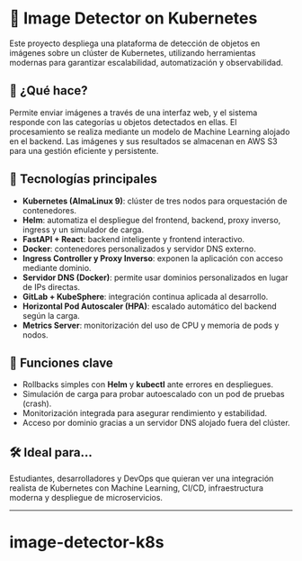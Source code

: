 # 🎯 Image Detector on Kubernetes

Este proyecto despliega una plataforma de detección de objetos en imágenes sobre un clúster de Kubernetes, utilizando herramientas modernas para garantizar escalabilidad, automatización y observabilidad.

## 🚀 ¿Qué hace?

Permite enviar imágenes a través de una interfaz web, y el sistema responde con las categorías u objetos detectados en ellas. El procesamiento se realiza mediante un modelo de Machine Learning alojado en el backend. Las imágenes y sus resultados se almacenan en AWS S3 para una gestión eficiente y persistente.

## 🧱 Tecnologías principales

- **Kubernetes (AlmaLinux 9)**: clúster de tres nodos para orquestación de contenedores.
- **Helm**: automatiza el despliegue del frontend, backend, proxy inverso, ingress y un simulador de carga.
- **FastAPI + React**: backend inteligente y frontend interactivo.
- **Docker**: contenedores personalizados y servidor DNS externo.
- **Ingress Controller y Proxy Inverso**: exponen la aplicación con acceso mediante dominio.
- **Servidor DNS (Docker)**: permite usar dominios personalizados en lugar de IPs directas.
- **GitLab + KubeSphere**: integración continua aplicada al desarrollo.
- **Horizontal Pod Autoscaler (HPA)**: escalado automático del backend según la carga.
- **Metrics Server**: monitorización del uso de CPU y memoria de pods y nodos.

## 🔁 Funciones clave

- Rollbacks simples con **Helm** y **kubectl** ante errores en despliegues.
- Simulación de carga para probar autoescalado con un pod de pruebas (crash).
- Monitorización integrada para asegurar rendimiento y estabilidad.
- Acceso por dominio gracias a un servidor DNS alojado fuera del clúster.

## 🛠 Ideal para...

Estudiantes, desarrolladores y DevOps que quieran ver una integración realista de Kubernetes con Machine Learning, CI/CD, infraestructura moderna y despliegue de microservicios.

---

# image-detector-k8s
